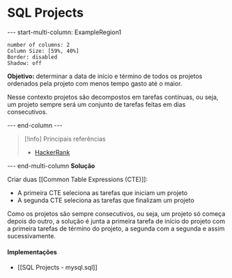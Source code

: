 # SQL Projects

--- start-multi-column: ExampleRegion1  
```column-settings  
number of columns: 2
Column Size: [59%, 40%]
Border: disabled
Shadow: off
```

**Objetivo:** determinar a data de início e término de todos os projetos ordenados pela projeto com menos tempo gasto até o maior.

Nesse contexto projetos são decompostos em tarefas contínuas, ou seja, um projeto sempre será um conjunto de tarefas feitas em dias consecutivos.

--- end-column ---

> [!info] Principais referências
> - [HackerRank](https://www.hackerrank.com/challenges/sql-projects/problem?isFullScreen=true)

--- end-multi-column
**Solução**

Criar duas [[Common Table Expressions (CTE)]]:

- A primeira CTE seleciona as tarefas que iniciam um projeto
- A segunda CTE seleciona as tarefas que finalizam um projeto

Como os projetos são sempre consecutivos, ou seja, um projeto só começa depois do outro, a solução é junta a primeira tarefa de início do projeto com a primeira tarefas de término do projeto, a segunda com a segunda e assim sucessivamente.

#### Implementações

- [[SQL Projects - mysql.sql]]